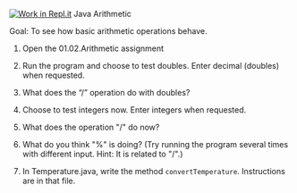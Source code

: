 [![Work in Repl.it](https://classroom.github.com/assets/work-in-replit-14baed9a392b3a25080506f3b7b6d57f295ec2978f6f33ec97e36a161684cbe9.svg)](https://classroom.github.com/online_ide?assignment_repo_id=3383928&assignment_repo_type=AssignmentRepo)
Java Arithmetic

Goal: To see how basic arithmetic operations behave.

1. Open the 01.02.Arithmetic assignment

2. Run the program and choose to test doubles.  Enter decimal (doubles) when requested.  

3. What does the “/” operation do with doubles? 


4. Choose to test integers now.  Enter integers when requested. 


5.  What does the operation "/" do now?  


6. What do you think "%" is doing? (Try running the program several times with different input.  Hint:  It is related to "/".) 



7. In Temperature.java, write the method ```convertTemperature```.  Instructions are in that file.

